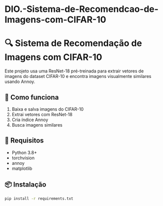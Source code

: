 # DIO.-Sistema-de-Recomendcao-de-Imagens-com-CIFAR-10

# 🔍 Sistema de Recomendação de Imagens com CIFAR-10

Este projeto usa uma ResNet-18 pré-treinada para extrair vetores de imagens do dataset CIFAR-10 e encontra imagens visualmente similares usando Annoy.

## 🚀 Como funciona

1. Baixa e salva imagens do CIFAR-10
2. Extrai vetores com ResNet-18
3. Cria índice Annoy
4. Busca imagens similares

## 🧪 Requisitos

- Python 3.8+
- torchvision
- annoy
- matplotlib

## 📦 Instalação

```bash
pip install -r requirements.txt
